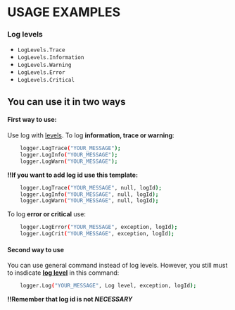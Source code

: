 # USAGE EXAMPLES

### Log levels
* `LogLevels.Trace`
* `LogLevels.Information`
* `LogLevels.Warning`
* `LogLevels.Error`
* `LogLevels.Critical`

## You can use it in two ways

#### First way to use:
Use log with [levels](#You-can-log-using-diffent-levels:). To log **information, trace or warning**:

```bash
	logger.LogTrace("YOUR_MESSAGE");	
	logger.LogInfo("YOUR_MESSAGE");
	logger.LogWarn("YOUR_MESSAGE");
```

**‼️If you want to add log id use this template:**

```bash
	logger.LogTrace("YOUR_MESSAGE", null, logId);
	logger.LogInfo("YOUR_MESSAGE", null, logId);
	logger.LogWarn("YOUR_MESSAGE", null, logId);
```

To log **error or critical** use:

```bash
	logger.LogError("YOUR_MESSAGE", exception, logId);
	logger.LogCrit("YOUR_MESSAGE", exception, logId);
```

#### Second way to use
You can use general command instead of log levels. However, you still must to insdicate **[log level](#Log-levels)** in this command:

```bash
	logger.Log("YOUR_MESSAGE", Log level, exception, logId);
```

**‼️Remember that log id is not ***NECESSARY*****

